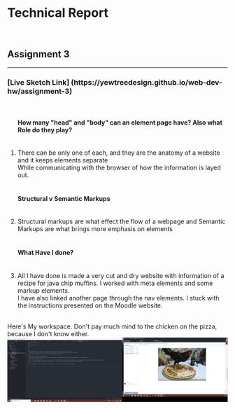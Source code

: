 <h1>Technical Report</h1>
<br>
<h2>Assignment 3 </h2>
<hr>
<h3> [Live Sketch Link] (https://yewtreedesign.github.io/web-dev-hw/assignment-3) </h3>
<br>

<ol>
<h4> How many "head" and "body" can an element page have? Also what Role do they play?</h4> <br>
  <li>There can be only one of each, and they are the anatomy of a website and it keeps elements separate<br>
  While communicating with the browser of how the information is layed out.</li>
  <br>
<h4> Structural v Semantic Markups</h4><br>
<li> Structural markups are what effect the flow of a webpage and Semantic Markups are what brings more emphasis on elements</li><br>
<h4> What Have I done? </h4><br>
<li> All I have done is made a very cut and dry website with information of a recipe for java chip muffins. I worked with meta elements and some markup elements.<br>
I have also linked another page through the nav elements. I stuck with the instructions presented on the Moodle website.</li>
</ol>
<br>
Here's My workspace. Don't pay much mind to the chicken on the pizza, because I don't know either.<br>

<img src="assets/screenshot.png">
